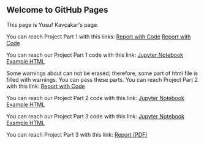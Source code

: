 ## Welcome to GitHub Pages

This page is Yusuf Kavçakar's page.

You can reach Project Part 1 with this links:
[Report with Code](https://bu-ie-423.github.io/fall-23-YusufKAvcakar/Part1.pdf)
[Report with Code](Part1.html)

You can reach our Project Part 1 code with this link:
[Jupyter Notebook Example HTML](423_proje.html)

Some warnings about can not be erased; therefore, some part of html file is filled with warnings. You can pass these parts.
You can reach Project Part 2 with this link:
[Report with Code](Part2.html)

You can reach our Project Part 2 code with this link:
[Jupyter Notebook Example HTML](part2.ipynb)

You can reach our Project Part 3 code with this link:
[Jupyter Notebook Example HTML](part3.ipynb)

You can reach Project Part 3 with this link:
[Report (PDF)](https://bu-ie-423.github.io/fall-23-YusufKAvcakar/IE423_Part_3.pdf)

